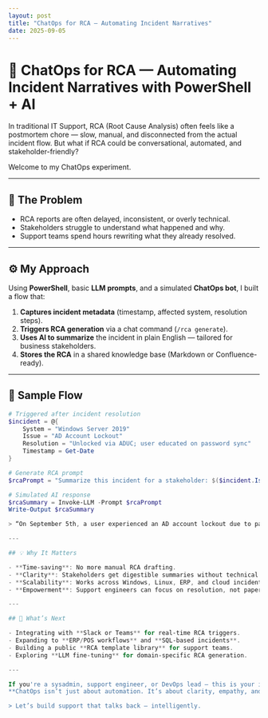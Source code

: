 ```yaml
---
layout: post
title: "ChatOps for RCA — Automating Incident Narratives"
date: 2025-09-05
---
```


# 🧠 ChatOps for RCA — Automating Incident Narratives with PowerShell + AI

In traditional IT Support, RCA (Root Cause Analysis) often feels like a postmortem chore — slow, manual, and disconnected from the actual incident flow. But what if RCA could be conversational, automated, and stakeholder-friendly?

Welcome to my ChatOps experiment.

---

## 🎯 The Problem

- RCA reports are often delayed, inconsistent, or overly technical.
- Stakeholders struggle to understand what happened and why.
- Support teams spend hours rewriting what they already resolved.

---

## ⚙️ My Approach

Using **PowerShell**, basic **LLM prompts**, and a simulated **ChatOps bot**, I built a flow that:

1. **Captures incident metadata** (timestamp, affected system, resolution steps).
2. **Triggers RCA generation** via a chat command (`/rca generate`).
3. **Uses AI to summarize** the incident in plain English — tailored for business stakeholders.
4. **Stores the RCA** in a shared knowledge base (Markdown or Confluence-ready).

---

## 🧪 Sample Flow

```powershell
# Triggered after incident resolution
$incident = @{
    System = "Windows Server 2019"
    Issue = "AD Account Lockout"
    Resolution = "Unlocked via ADUC; user educated on password sync"
    Timestamp = Get-Date
}

# Generate RCA prompt
$rcaPrompt = "Summarize this incident for a stakeholder: $($incident.Issue) on $($incident.System)..."

# Simulated AI response
$rcaSummary = Invoke-LLM -Prompt $rcaPrompt
Write-Output $rcaSummary

> “On September 5th, a user experienced an AD account lockout due to password mismatch across devices. The issue was resolved promptly, and the user was guided on syncing credentials. No systemic faults detected.”

---

## 💡 Why It Matters

- **Time-saving**: No more manual RCA drafting.  
- **Clarity**: Stakeholders get digestible summaries without technical jargon.  
- **Scalability**: Works across Windows, Linux, ERP, and cloud incidents.  
- **Empowerment**: Support engineers can focus on resolution, not paperwork.

---

## 🔮 What’s Next

- Integrating with **Slack or Teams** for real-time RCA triggers.  
- Expanding to **ERP/POS workflows** and **SQL-based incidents**.  
- Building a public **RCA template library** for support teams.  
- Exploring **LLM fine-tuning** for domain-specific RCA generation.

---

If you're a sysadmin, support engineer, or DevOps lead — this is your invitation to rethink how we communicate incidents.  
**ChatOps isn’t just about automation. It’s about clarity, empathy, and speed.**

> Let’s build support that talks back — intelligently.